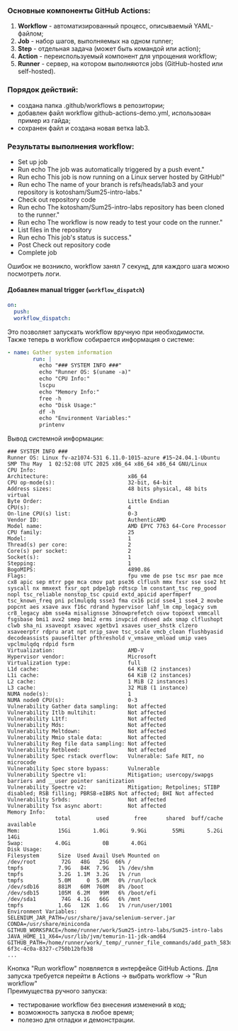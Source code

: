 ### Основные компоненты GitHub Actions:
1. **Workflow** - автоматизированный процесс, описываемый YAML-файлом;
2. **Job** - набор шагов, выполняемых на одном runner;
3. **Step** - отдельная задача (может быть командой или action);
4. **Action** - переиспользуемый компонент для упрощения workflow;
5. **Runner** - сервер, на котором выполняются jobs (GitHub-hosted или self-hosted).

### Порядок действий:
- создана папка .github/workflows в репозитории;
- добавлен файл workflow github-actions-demo.yml, использован пример из гайда;
- сохранен файл и создана новая ветка lab3.

### Результаты выполнения workflow:
- Set up job
- Run echo The job was automatically triggered by a push event."
- Run echo This job is now running on a Linux server hosted by GitHub!"
- Run echo The name of your branch is refs/heads/lab3 and your repository is kotosham/Sum25-intro-labs."
- Check out repository code
- Run echo The kotosham/Sum25-intro-labs repository has been cloned to the runner."
- Run echo The workflow is now ready to test your code on the runner."
- List files in the repository
- Run echo This job's status is success."
- Post Check out repository code
- Complete job
  
Ошибок не возникло, workflow занял 7 секунд, для каждого шага можно посмотреть логи.

#### Добавлен manual trigger (`workflow_dispatch`)
```yaml
on:
  push:
  workflow_dispatch:
```
Это позволяет запускать workflow вручную при необходимости.  
Также теперь в workflow собирается информация о системе:
```yaml
- name: Gather system information
        run: |
          echo "### SYSTEM INFO ###"
          echo "Runner OS: $(uname -a)"
          echo "CPU Info:"
          lscpu
          echo "Memory Info:"
          free -h
          echo "Disk Usage:"
          df -h
          echo "Environment Variables:"
          printenv
```
Вывод системной информации:
```
### SYSTEM INFO ###
Runner OS: Linux fv-az1074-531 6.11.0-1015-azure #15~24.04.1-Ubuntu SMP Thu May  1 02:52:08 UTC 2025 x86_64 x86_64 x86_64 GNU/Linux
CPU Info:
Architecture:                         x86_64
CPU op-mode(s):                       32-bit, 64-bit
Address sizes:                        48 bits physical, 48 bits virtual
Byte Order:                           Little Endian
CPU(s):                               4
On-line CPU(s) list:                  0-3
Vendor ID:                            AuthenticAMD
Model name:                           AMD EPYC 7763 64-Core Processor
CPU family:                           25
Model:                                1
Thread(s) per core:                   2
Core(s) per socket:                   2
Socket(s):                            1
Stepping:                             1
BogoMIPS:                             4890.86
Flags:                                fpu vme de pse tsc msr pae mce cx8 apic sep mtrr pge mca cmov pat pse36 clflush mmx fxsr sse sse2 ht syscall nx mmxext fxsr_opt pdpe1gb rdtscp lm constant_tsc rep_good nopl tsc_reliable nonstop_tsc cpuid extd_apicid aperfmperf tsc_known_freq pni pclmulqdq ssse3 fma cx16 pcid sse4_1 sse4_2 movbe popcnt aes xsave avx f16c rdrand hypervisor lahf_lm cmp_legacy svm cr8_legacy abm sse4a misalignsse 3dnowprefetch osvw topoext vmmcall fsgsbase bmi1 avx2 smep bmi2 erms invpcid rdseed adx smap clflushopt clwb sha_ni xsaveopt xsavec xgetbv1 xsaves user_shstk clzero xsaveerptr rdpru arat npt nrip_save tsc_scale vmcb_clean flushbyasid decodeassists pausefilter pfthreshold v_vmsave_vmload umip vaes vpclmulqdq rdpid fsrm
Virtualization:                       AMD-V
Hypervisor vendor:                    Microsoft
Virtualization type:                  full
L1d cache:                            64 KiB (2 instances)
L1i cache:                            64 KiB (2 instances)
L2 cache:                             1 MiB (2 instances)
L3 cache:                             32 MiB (1 instance)
NUMA node(s):                         1
NUMA node0 CPU(s):                    0-3
Vulnerability Gather data sampling:   Not affected
Vulnerability Itlb multihit:          Not affected
Vulnerability L1tf:                   Not affected
Vulnerability Mds:                    Not affected
Vulnerability Meltdown:               Not affected
Vulnerability Mmio stale data:        Not affected
Vulnerability Reg file data sampling: Not affected
Vulnerability Retbleed:               Not affected
Vulnerability Spec rstack overflow:   Vulnerable: Safe RET, no microcode
Vulnerability Spec store bypass:      Vulnerable
Vulnerability Spectre v1:             Mitigation; usercopy/swapgs barriers and __user pointer sanitization
Vulnerability Spectre v2:             Mitigation; Retpolines; STIBP disabled; RSB filling; PBRSB-eIBRS Not affected; BHI Not affected
Vulnerability Srbds:                  Not affected
Vulnerability Tsx async abort:        Not affected
Memory Info:
               total        used        free      shared  buff/cache   available
Mem:            15Gi       1.0Gi       9.9Gi        55Mi       5.2Gi        14Gi
Swap:          4.0Gi          0B       4.0Gi
Disk Usage:
Filesystem      Size  Used Avail Use% Mounted on
/dev/root        72G   48G   25G  66% /
tmpfs           7.9G   84K  7.9G   1% /dev/shm
tmpfs           3.2G  1.1M  3.2G   1% /run
tmpfs           5.0M     0  5.0M   0% /run/lock
/dev/sdb16      881M   60M  760M   8% /boot
/dev/sdb15      105M  6.2M   99M   6% /boot/efi
/dev/sda1        74G  4.1G   66G   6% /mnt
tmpfs           1.6G   12K  1.6G   1% /run/user/1001
Environment Variables:
SELENIUM_JAR_PATH=/usr/share/java/selenium-server.jar
CONDA=/usr/share/miniconda
GITHUB_WORKSPACE=/home/runner/work/Sum25-intro-labs/Sum25-intro-labs
JAVA_HOME_11_X64=/usr/lib/jvm/temurin-11-jdk-amd64
GITHUB_PATH=/home/runner/work/_temp/_runner_file_commands/add_path_583de771-6f3c-4c0a-8327-c750b12bfb38
...
```
Кнопка "Run workflow" появляется в интерфейсе GitHub Actions. Для запуска требуется перейти в Actions → выбрать workflow → "Run workflow"  
Преимущества ручного запуска:  
- тестирование workflow без внесения изменений в код;
- возможность запуска в любое время;
- полезно для отладки и демонстрации.